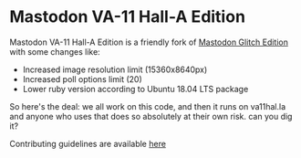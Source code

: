 #  Mastodon VA-11 Hall-A Edition  #

Mastodon VA-11 Hall-A Edition is a friendly fork of [Mastodon Glitch Edition](https://github.com/glitch-soc/mastodon) with some changes like:
* Increased image resolution limit (15360x8640px)
* Increased poll options limit (20)
* Lower ruby version according to Ubuntu 18.04 LTS package

So here's the deal: we all work on this code, and then it runs on va11hal.la and anyone who uses that does so absolutely at their own risk. can you dig it?

Contributing guidelines are available [here](CONTRIBUTING.md)
